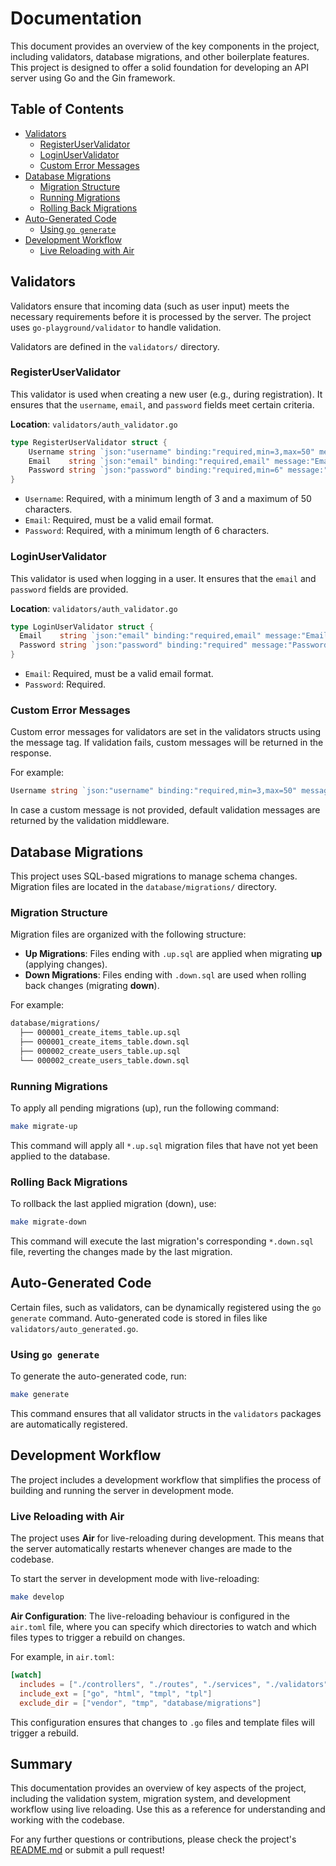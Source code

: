 # Documentation

This document provides an overview of the key components in the project, including validators, database migrations, and other boilerplate features. This project is designed to offer a solid foundation for developing an API server using Go and the Gin framework.

## Table of Contents

- [Validators](#validators)
  - [RegisterUserValidator](#registeruservalidator)
  - [LoginUserValidator](#loginuservalidator)
  - [Custom Error Messages](#custom-error-messages)
- [Database Migrations](#database-migrations)
  - [Migration Structure](#migration-structure)
  - [Running Migrations](#running-migrations)
  - [Rolling Back Migrations](#rolling-back-migrations)
- [Auto-Generated Code](#auto-generated-code)
  - [Using `go generate`](#using-go-generate)
- [Development Workflow](#development-workflow)
  - [Live Reloading with Air](#live-reloading-with-air)

## Validators

Validators ensure that incoming data (such as user input) meets the necessary requirements before it is processed by the server. The project uses `go-playground/validator` to handle validation.

Validators are defined in the `validators/` directory.

### RegisterUserValidator

This validator is used when creating a new user (e.g., during registration). It ensures that the `username`, `email`, and `password` fields meet certain criteria.

**Location**: `validators/auth_validator.go`

```go
type RegisterUserValidator struct {
	Username string `json:"username" binding:"required,min=3,max=50" message:"Username is required with minimum of 3 characters and maximum of 50 characters"`
	Email    string `json:"email" binding:"required,email" message:"Email is required and must be a valid email address"`
	Password string `json:"password" binding:"required,min=6" message:"Password is required with minimum of 6 characters"`
}
```

- `Username`: Required, with a minimum length of 3 and a maximum of 50 characters.
- `Email`: Required, must be a valid email format.
- `Password`: Required, with a minimum length of 6 characters.

### LoginUserValidator

This validator is used when logging in a user. It ensures that the `email` and `password` fields are provided.

**Location**: `validators/auth_validator.go`

```go
type LoginUserValidator struct {
  Email    string `json:"email" binding:"required,email" message:"Email is required and must be a valid email address"`
  Password string `json:"password" binding:"required" message:"Password is required"`
}
```

- `Email`: Required, must be a valid email format.
- `Password`: Required.

### Custom Error Messages

Custom error messages for validators are set in the validators structs using the message tag. If validation fails, custom messages will be returned in the response.

For example:
```go
Username string `json:"username" binding:"required,min=3,max=50" message:"Username is required with minimum of 3 characters and maximum of 50 characters"`
```

In case a custom message is not provided, default validation messages are returned by the validation middleware.

## Database Migrations

This project uses SQL-based migrations to manage schema changes. Migration files are located in the `database/migrations/` directory.

### Migration Structure

Migration files are organized with the following structure:
- **Up Migrations**: Files ending with `.up.sql` are applied when migrating **up** (applying changes).
- **Down Migrations**: Files ending with `.down.sql` are used when rolling back changes (migrating **down**).

For example:
```bash
database/migrations/
  ├── 000001_create_items_table.up.sql
  ├── 000001_create_items_table.down.sql
  ├── 000002_create_users_table.up.sql
  └── 000002_create_users_table.down.sql
```

### Running Migrations

To apply all pending migrations (up), run the following command:

```bash
make migrate-up
```

This command will apply all `*.up.sql` migration files that have not yet been applied to the database.

### Rolling Back Migrations

To rollback the last applied migration (down), use:

```bash
make migrate-down
```

This command will execute the last migration's corresponding `*.down.sql` file, reverting the changes made by the last migration.

## Auto-Generated Code

Certain files, such as validators, can be dynamically registered using the `go generate` command.
Auto-generated code is stored in files like `validators/auto_generated.go`.

### Using `go generate`

To generate the auto-generated code, run:

```bash
make generate
```

This command ensures that all validator structs in the `validators` packages are automatically registered.

## Development Workflow

The project includes a development workflow that simplifies the process of building and running the server in development mode.

### Live Reloading with Air

The project uses **Air** for live-reloading during development. This means that the server automatically restarts whenever changes are made to the codebase.

To start the server in development mode with live-reloading:

```bash
make develop
```

**Air Configuration**: The live-reloading behaviour is configured in the `air.toml` file, where you can specify which directories to watch and which files types to trigger a rebuild on changes.

For example, in `air.toml`:

```toml
[watch]
  includes = ["./controllers", "./routes", "./services", "./validators", "./config"]
  include_ext = ["go", "html", "tmpl", "tpl"]
  exclude_dir = ["vendor", "tmp", "database/migrations"]
```

This configuration ensures that changes to `.go` files and template files will trigger a rebuild.

## Summary

This documentation provides an overview of key aspects of the project, including the validation system, migration system, and development workflow using live reloading. Use this as a reference for understanding and working with the codebase.

For any further questions or contributions, please check the project's [README.md](README.md) or submit a pull request!